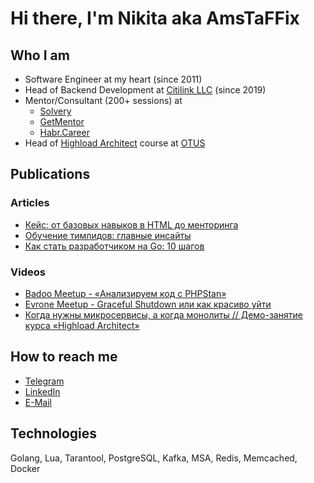 # Hi there, I'm Nikita aka AmsTaFFix

## Who I am

- Software Engineer at my heart (since 2011)
- Head of Backend Development at [Citilink LLC](https://www.citilink.ru) (since 2019)
- Mentor/Consultant (200+ sessions) at 
  - [Solvery](https://solvery.io/ru/mentor/amstaffix)
  - [GetMentor](https://getmentor.dev/mentor/nikita-sapogov-576)
  - [Habr.Career](https://career.habr.com/amstaffix)
- Head of [Highload Architect](https://otus.ru/lessons/highloadarchitect/) course at [OTUS](https://otus.ru/)

## Publications
### Articles
- [Кейс: от базовых навыков в HTML до менторинга](https://tproger.ru/articles/kejs-ot-bazovyh-navykov-v-html-do-mentoringa/)
- [Обучение тимлидов: главные инсайты](https://solvery.io/blog/ru/interesting/obuchenie-timlidov-glavnye-insajty/)
- [Как стать разработчиком на Go: 10 шагов](https://tproger.ru/articles/kak-stat-razrabotchikom-na-go-10-shagov/)

### Videos
- [Badoo Meetup - «Анализируем код с PHPStan»](https://youtu.be/kiw3HscOrk8)
- [Evrone Meetup - Graceful Shutdown или как красиво уйти](https://www.youtube.com/watch?v=ASiF-AH7GFc)
- [Когда нужны микросервисы, а когда монолиты // Демо-занятие курса «Highload Architect»](https://www.youtube.com/watch?v=3tiqsqzFCOI)

## How to reach me
- [Telegram](https://t.me/amstaffix)
- [LinkedIn](https://www.linkedin.com/in/nikita-sapogov-94790bb4/)
- [E-Mail](mailto:amstaffix@gmail.com)

## Technologies
Golang, Lua, Tarantool, PostgreSQL, Kafka, MSA, Redis, Memcached, Docker
